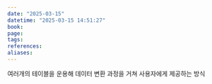 ```yaml
---
date: "2025-03-15"
datetime: "2025-03-15 14:51:27"
book: 
page: 
tags: 
references: 
aliases:
---
```

여러개의 테이블을 운용해 데이터 변환 과정을 거쳐 사용자에게 제공하는 방식